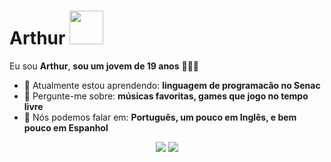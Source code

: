 # Arthur <img src="https://cdn.dribbble.com/userupload/21169188/file/original-10b40ee3b83a4a2f2803f7f8831075af.gif" width="54px">

Eu sou <strong>Arthur</strong>, <strong>sou um jovem de 19 anos</strong> 👨🏻‍💻 

- 🚀 Atualmente estou aprendendo: <strong>linguagem de programacão no Senac</strong> 
- 💬 Pergunte-me sobre: <strong>músicas favoritas, games que jogo no tempo livre</strong>
- 📣 Nós podemos falar em: <strong>Português, um pouco em Inglês, e bem pouco em Espanhol</strong>

<div align="center">

  <a href="#" alt="Gmail">
    <img src="https://img.shields.io/badge/-Gmail-FF0000?style=flat-square&labelColor=FF0000&logo=gmail&logoColor=white&link=LINK-DO-SEU-EMAIL"/></a>

  <a href="#" alt="Linkedin">
    <img src="https://img.shields.io/badge/-Linkedin-0e76a8?style=flat-square&logo=Linkedin&logoColor=white&link=LINK-DO-SEU-LINKEDIN" /></a>

  <a href="#" alt="Instagram">
    <img src="https://img.shields.io/badge/-Instagram-DF0174?style=flat-square&labelColor=DF0174&logo=instagram&logoColor=white&link=https://www.instagram.com/artthur_an/></a>

</div>
